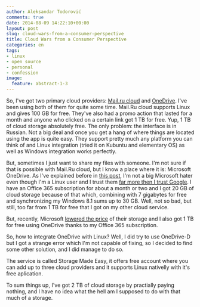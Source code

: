 ```yaml
---
author: Aleksandar Todorović
comments: true
date: 2014-08-09 14:22:10+00:00
layout: post
slug: cloud-wars-from-a-consumer-perspective
title: Cloud Wars from a Consumer Perspective
categories: en
tags:
- linux
- open source
- personal
- confession
image:
  feature: abstract-1-3
---
```


So, I've got two primary cloud providers: [Mail.ru cloud](https://cloud.mail.ru/) and [OneDrive](https://onedrive.live.com/). I've been using both of them for quite some time. Mail.Ru cloud supports Linux and gives 100 GB for free. They've also had a promo action that lasted for a month and anyone who clicked on a certain link got 1 TB for free. Yup, 1 TB of cloud storage absolutely free. The only problem: the interface is in Russian. Not a big deal and once you get a hang of where things are located using the app is quite easy. They support pretty much any platform you can think of and Linux integration (tried it on Kubuntu and elementary OS) as well as Windows integration works perfectly.

But, sometimes I just want to share my files with someone. I'm not sure if that is possible with Mail.Ru cloud, but I know a place where it is: Microsoft OneDrive. As I've explained before in [this post](http://aleksandartodorovic.wordpress.com/2014/08/05/confession-microsoft-is-not-so-bad/), I'm not a big Microsoft hater even though I'm a Linux user and I trust them [far more then I trust Google](http://aleksandartodorovic.wordpress.com/2014/08/08/mozilla-firefox-does-everyone-thing-of-it-just-as-an-alternative-to-chrome/). I have an Office 365 subscription for about a month or two and I got 20 GB of cloud storage because of that which, combining with 7 gigabytes for free
and synchronizing my Windows 8.1 sums up to 30 GB. Well, not so bad, but still, too far from 1 TB for free that I got on my other cloud service.

But, recently, Microsoft [lowered the price](http://mashable.com/2014/06/23/onedrive-price-cuts/) of their storage and I also got 1 TB for free using OneDrive thanks to my Office 365 subscription.

So, how to integrate OneDrive with Linux? Well, I did try to use OneDrive-D but I got a strange error which I'm not capable of fixing, so I decided to find some other solution, and I did manage to do so.

The service is called Storage Made Easy, it offers free account where you can add up to three cloud providers and it supports Linux nativelly with it's free aplication.

To sum things up, I've got 2 TB of cloud storage by practially paying nothing, and I have no idea what the hell am I supposed to do with that much of a storage.
